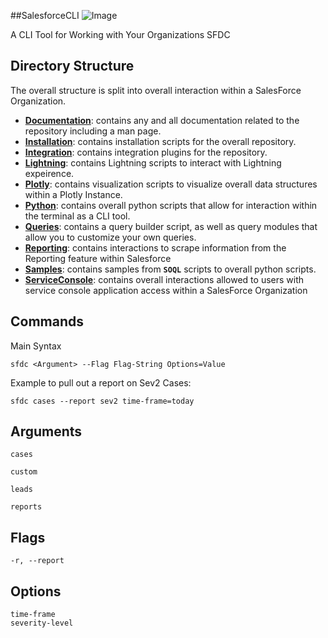 ##SalesforceCLI
![Image](https://triking-creative.s3.amazonaws.com/Logos/SalesforceCLI/SalesfroceCLI_A.jpg)


A CLI Tool for Working with Your Organizations SFDC
## Directory Structure
The overall structure is split into overall interaction within a SalesForce Organization. 
- **[Documentation](https://github.com/Richard-Barrett/SalesforceCLI/tree/master/Documentation)**: contains any and all documentation related to the repository including a man page. 
- **[Installation](https://github.com/Richard-Barrett/SalesforceCLI/tree/master/Installation)**: contains installation scripts for the overall repository.
- **[Integration](https://github.com/Richard-Barrett/SalesforceCLI/tree/master/Integration)**: contains integration plugins for the repository.
- **[Lightning](https://github.com/Richard-Barrett/SalesforceCLI/tree/master/Integration)**: contains Lightning scripts to interact with Lightning expeirence.
- **[Plotly](https://github.com/Richard-Barrett/SalesforceCLI/tree/master/Plotly)**: contains visualization scripts to visualize overall data structures within a Plotly Instance.
- **[Python](https://github.com/Richard-Barrett/SalesforceCLI/tree/master/Python)**: contains overall python scripts that allow for interaction within the terminal as a CLI tool.
- **[Queries](https://github.com/Richard-Barrett/SalesforceCLI/tree/master/Queries)**: contains a query builder script, as well as query modules that allow you to customize your own queries.
- **[Reporting](https://github.com/Richard-Barrett/SalesforceCLI/tree/master/Reporting)**: contains interactions to scrape information from the Reporting feature within Salesforce
- **[Samples](https://github.com/Richard-Barrett/SalesforceCLI/tree/master/Samples)**: contains samples from **`SOQL`** scripts to overall python scripts. 
- **[ServiceConsole](https://github.com/Richard-Barrett/SalesforceCLI/tree/master/ServiceConsole)**: contains overall interactions allowed to users with service console application access within a SalesForce Organization

## Commands
Main Syntax 
```
sfdc <Argument> --Flag Flag-String Options=Value
```

Example to pull out a report on Sev2 Cases:
```
sfdc cases --report sev2 time-frame=today
```

## Arguments
```
cases

custom

leads

reports
```
## Flags
```
-r, --report 
```
## Options
```
time-frame
severity-level
```
